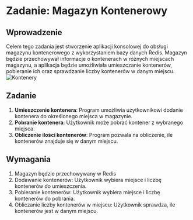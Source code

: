 # Zadanie: Magazyn Kontenerowy

## Wprowadzenie
Celem tego zadania jest stworzenie aplikacji konsolowej do obsługi magazynu kontenerowego z wykorzystaniem bazy danych Redis. Magazyn będzie przechowywał informacje o kontenerach w różnych miejscach magazynu, a aplikacja będzie umożliwiała umieszczanie kontenerów, pobieranie ich oraz sprawdzanie liczby kontenerów w danym miejscu. 
![Kontenery](https://silvan-logistics.com/wp-content/uploads/2022/02/magazyn-kontenerowy-1.jpg)


## Zadanie 
1. **Umieszczenie kontenera**: Program umożliwia użytkownikowi dodanie kontenera do określonego miejsca w magazynie.
2. **Pobranie kontenera**: Użytkownik może pobrać kontener z wybranego miejsca.
3. **Obliczenie ilości kontenerów**: Program pozwala na obliczenie, ile kontenerów znajduje się w danym miejscu.


## Wymagania

1. Magazyn będzie przechowywany w Redis
2. Dodawanie kontenerów: Użytkownik wybiera miejsce i liczbę kontenerów do umieszczenia.
3. Pobieranie kontenerów: Użytkownik wybiera miejsce i liczbę kontenerów do pobrania.
4. Obliczanie liczby kontenerów w miejscu: Użytkownik sprawdza, ile kontenerów jest w danym miejscu.


